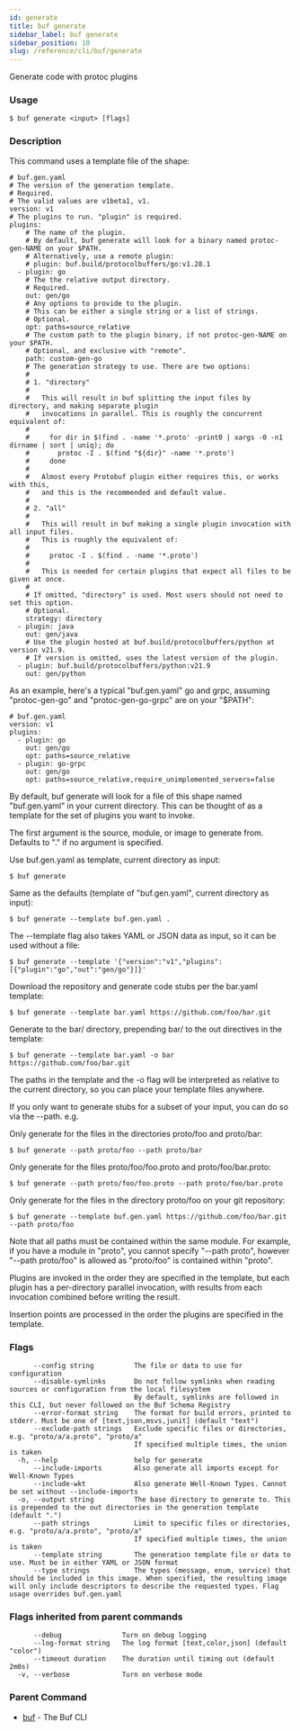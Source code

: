 ```yaml
---
id: generate
title: buf generate
sidebar_label: buf generate
sidebar_position: 10
slug: /reference/cli/buf/generate
---
```

Generate code with protoc plugins

### Usage
```terminal
$ buf generate <input> [flags]
```

### Description

This command uses a template file of the shape:

```terminal
# buf.gen.yaml
# The version of the generation template.
# Required.
# The valid values are v1beta1, v1.
version: v1
# The plugins to run. "plugin" is required.
plugins:
    # The name of the plugin.
    # By default, buf generate will look for a binary named protoc-gen-NAME on your $PATH.
    # Alternatively, use a remote plugin:
    # plugin: buf.build/protocolbuffers/go:v1.28.1
  - plugin: go
    # The the relative output directory.
    # Required.
    out: gen/go
    # Any options to provide to the plugin.
    # This can be either a single string or a list of strings.
    # Optional.
    opt: paths=source_relative
    # The custom path to the plugin binary, if not protoc-gen-NAME on your $PATH.
    # Optional, and exclusive with "remote".
    path: custom-gen-go
    # The generation strategy to use. There are two options:
    #
    # 1. "directory"
    #
    #   This will result in buf splitting the input files by directory, and making separate plugin
    #   invocations in parallel. This is roughly the concurrent equivalent of:
    #
    #     for dir in $(find . -name '*.proto' -print0 | xargs -0 -n1 dirname | sort | uniq); do
    #       protoc -I . $(find "${dir}" -name '*.proto')
    #     done
    #
    #   Almost every Protobuf plugin either requires this, or works with this,
    #   and this is the recommended and default value.
    #
    # 2. "all"
    #
    #   This will result in buf making a single plugin invocation with all input files.
    #   This is roughly the equivalent of:
    #
    #     protoc -I . $(find . -name '*.proto')
    #
    #   This is needed for certain plugins that expect all files to be given at once.
    #
    # If omitted, "directory" is used. Most users should not need to set this option.
    # Optional.
    strategy: directory
  - plugin: java
    out: gen/java
    # Use the plugin hosted at buf.build/protocolbuffers/python at version v21.9.
    # If version is omitted, uses the latest version of the plugin.
  - plugin: buf.build/protocolbuffers/python:v21.9
    out: gen/python
```

As an example, here&#39;s a typical &#34;buf.gen.yaml&#34; go and grpc, assuming
&#34;protoc-gen-go&#34; and &#34;protoc-gen-go-grpc&#34; are on your &#34;$PATH&#34;:

```terminal
# buf.gen.yaml
version: v1
plugins:
  - plugin: go
    out: gen/go
    opt: paths=source_relative
  - plugin: go-grpc
    out: gen/go
    opt: paths=source_relative,require_unimplemented_servers=false
```

By default, buf generate will look for a file of this shape named
&#34;buf.gen.yaml&#34; in your current directory. This can be thought of as a template
for the set of plugins you want to invoke.

The first argument is the source, module, or image to generate from.
Defaults to &#34;.&#34; if no argument is specified.

Use buf.gen.yaml as template, current directory as input:

```terminal
$ buf generate
```

Same as the defaults (template of &#34;buf.gen.yaml&#34;, current directory as input):

```terminal
$ buf generate --template buf.gen.yaml .
```

The --template flag also takes YAML or JSON data as input, so it can be used without a file:

```terminal
$ buf generate --template '{"version":"v1","plugins":[{"plugin":"go","out":"gen/go"}]}'
```

Download the repository and generate code stubs per the bar.yaml template:

```terminal
$ buf generate --template bar.yaml https://github.com/foo/bar.git
```

Generate to the bar/ directory, prepending bar/ to the out directives in the template:

```terminal
$ buf generate --template bar.yaml -o bar https://github.com/foo/bar.git
```

The paths in the template and the -o flag will be interpreted as relative to the
current directory, so you can place your template files anywhere.

If you only want to generate stubs for a subset of your input, you can do so via the --path. e.g.

Only generate for the files in the directories proto/foo and proto/bar:

```terminal
$ buf generate --path proto/foo --path proto/bar
```

Only generate for the files proto/foo/foo.proto and proto/foo/bar.proto:

```terminal
$ buf generate --path proto/foo/foo.proto --path proto/foo/bar.proto
```

Only generate for the files in the directory proto/foo on your git repository:

```terminal
$ buf generate --template buf.gen.yaml https://github.com/foo/bar.git --path proto/foo
```

Note that all paths must be contained within the same module. For example, if you have a
module in &#34;proto&#34;, you cannot specify &#34;--path proto&#34;, however &#34;--path proto/foo&#34; is allowed
as &#34;proto/foo&#34; is contained within &#34;proto&#34;.

Plugins are invoked in the order they are specified in the template, but each plugin
has a per-directory parallel invocation, with results from each invocation combined
before writing the result.

Insertion points are processed in the order the plugins are specified in the template.
 

### Flags

```
      --config string          The file or data to use for configuration
      --disable-symlinks       Do not follow symlinks when reading sources or configuration from the local filesystem
                               By default, symlinks are followed in this CLI, but never followed on the Buf Schema Registry
      --error-format string    The format for build errors, printed to stderr. Must be one of [text,json,msvs,junit] (default "text")
      --exclude-path strings   Exclude specific files or directories, e.g. "proto/a/a.proto", "proto/a"
                               If specified multiple times, the union is taken
  -h, --help                   help for generate
      --include-imports        Also generate all imports except for Well-Known Types
      --include-wkt            Also generate Well-Known Types. Cannot be set without --include-imports
  -o, --output string          The base directory to generate to. This is prepended to the out directories in the generation template (default ".")
      --path strings           Limit to specific files or directories, e.g. "proto/a/a.proto", "proto/a"
                               If specified multiple times, the union is taken
      --template string        The generation template file or data to use. Must be in either YAML or JSON format
      --type strings           The types (message, enum, service) that should be included in this image. When specified, the resulting image will only include descriptors to describe the requested types. Flag usage overrides buf.gen.yaml
```

### Flags inherited from parent commands

```
      --debug               Turn on debug logging
      --log-format string   The log format [text,color,json] (default "color")
      --timeout duration    The duration until timing out (default 2m0s)
  -v, --verbose             Turn on verbose mode
```

### Parent Command

* [buf](../buf)	 - The Buf CLI
